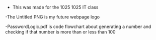 - This was made for the 1025 1025 IT class

-The Untitled PNG is my future webpage logo

-PasswordLogic.pdf is code flowchart about generating a number and checking if that number is more than or less than 100
